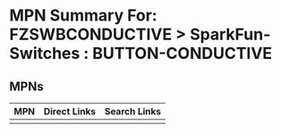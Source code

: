 



# MPN Summary For: FZSWBCONDUCTIVE > SparkFun-Switches : BUTTON-CONDUCTIVE

## MPNs
  

|MPN|Direct Links|Search Links|
| :--- | :--- | :--- |
||||
